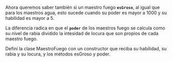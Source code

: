 Ahora queremos saber también  si un maestro fuego **`esGroso`**, al igual que para los maestros agua, esto sucede cuando su poder es mayor a 1000 y su habilidad es mayor a 5. 

La diferencia radica en que el **`poder`** de los maestros fuego se calcula como su nivel de rabia dividido la intesidad de locura que son propios de cada maestro fuego.

Definí la clase MaestroFuego con un constructor que reciba su habilidad, su rabia y su locura, y los métodos esGroso y poder.